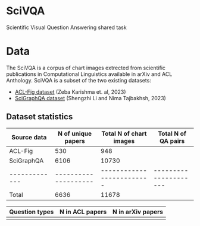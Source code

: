 # SciVQA
Scientific Visual Question Answering shared task

# Data

The SciVQA is a corpus of chart images extrected from scientific publications in Computational Linguistics available in arXiv and ACL Anthology. SciVQA is a subset of the two existing datasets:
* [ACL-Fig dataset](https://huggingface.co/datasets/citeseerx/ACL-fig) (Zeba Karishma et. al, 2023)
* [SciGraphQA dataset](https://huggingface.co/datasets/alexshengzhili/SciGraphQA-295K-train?row=0) (Shengzhi Li and Nima Tajbakhsh, 2023)


## Dataset statistics

| Source data | N of unique papers | Total N of chart images | Total N of QA pairs | 
|-------------|--------------------|-------------------------|---------------------|
|  ACL-Fig    |   530              |   948                   |                     | 
|  SciGraphQA |   6106             |   10730                 |                     | 
|-------------|--------------------|-------------------------|---------------------|
|  Total      |   6636             |   11678                 |                     | 

| Question types | N in ACL papers | N in arXiv papers| 
|----------------|-----------------|------------------|
|                |                 |                  |             

